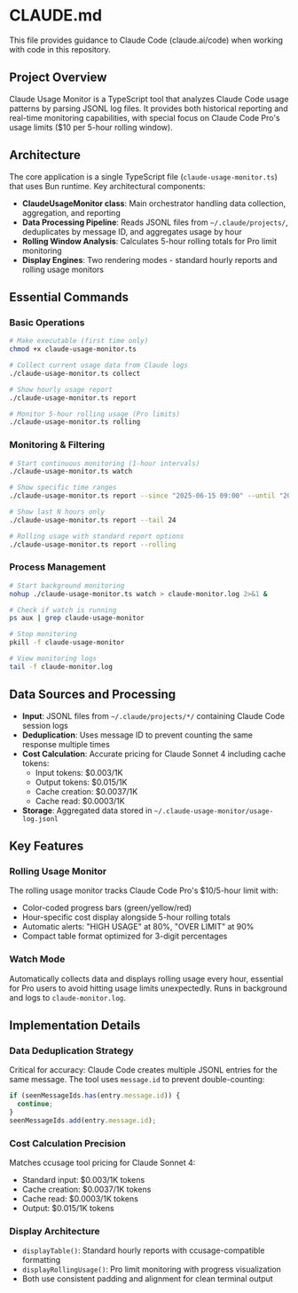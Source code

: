 # CLAUDE.md

This file provides guidance to Claude Code (claude.ai/code) when working with code in this repository.

## Project Overview

Claude Usage Monitor is a TypeScript tool that analyzes Claude Code usage patterns by parsing JSONL log files. It provides both historical reporting and real-time monitoring capabilities, with special focus on Claude Code Pro's usage limits ($10 per 5-hour rolling window).

## Architecture

The core application is a single TypeScript file (`claude-usage-monitor.ts`) that uses Bun runtime. Key architectural components:

- **ClaudeUsageMonitor class**: Main orchestrator handling data collection, aggregation, and reporting
- **Data Processing Pipeline**: Reads JSONL files from `~/.claude/projects/`, deduplicates by message ID, and aggregates usage by hour
- **Rolling Window Analysis**: Calculates 5-hour rolling totals for Pro limit monitoring
- **Display Engines**: Two rendering modes - standard hourly reports and rolling usage monitors

## Essential Commands

### Basic Operations
```bash
# Make executable (first time only)
chmod +x claude-usage-monitor.ts

# Collect current usage data from Claude logs
./claude-usage-monitor.ts collect

# Show hourly usage report
./claude-usage-monitor.ts report

# Monitor 5-hour rolling usage (Pro limits)
./claude-usage-monitor.ts rolling
```

### Monitoring & Filtering
```bash
# Start continuous monitoring (1-hour intervals)
./claude-usage-monitor.ts watch

# Show specific time ranges
./claude-usage-monitor.ts report --since "2025-06-15 09:00" --until "2025-06-16 18:00"

# Show last N hours only
./claude-usage-monitor.ts report --tail 24

# Rolling usage with standard report options
./claude-usage-monitor.ts report --rolling
```

### Process Management
```bash
# Start background monitoring
nohup ./claude-usage-monitor.ts watch > claude-monitor.log 2>&1 &

# Check if watch is running
ps aux | grep claude-usage-monitor

# Stop monitoring
pkill -f claude-usage-monitor

# View monitoring logs
tail -f claude-monitor.log
```

## Data Sources and Processing

- **Input**: JSONL files from `~/.claude/projects/*/` containing Claude Code session logs
- **Deduplication**: Uses message ID to prevent counting the same response multiple times
- **Cost Calculation**: Accurate pricing for Claude Sonnet 4 including cache tokens:
  - Input tokens: $0.003/1K
  - Output tokens: $0.015/1K  
  - Cache creation: $0.0037/1K
  - Cache read: $0.0003/1K
- **Storage**: Aggregated data stored in `~/.claude-usage-monitor/usage-log.jsonl`

## Key Features

### Rolling Usage Monitor
The rolling usage monitor tracks Claude Code Pro's $10/5-hour limit with:
- Color-coded progress bars (green/yellow/red)
- Hour-specific cost display alongside 5-hour rolling totals
- Automatic alerts: "HIGH USAGE" at 80%, "OVER LIMIT" at 90%
- Compact table format optimized for 3-digit percentages

### Watch Mode
Automatically collects data and displays rolling usage every hour, essential for Pro users to avoid hitting usage limits unexpectedly. Runs in background and logs to `claude-monitor.log`.

## Implementation Details

### Data Deduplication Strategy
Critical for accuracy: Claude Code creates multiple JSONL entries for the same message. The tool uses `message.id` to prevent double-counting:
```typescript
if (seenMessageIds.has(entry.message.id)) {
  continue;
}
seenMessageIds.add(entry.message.id);
```

### Cost Calculation Precision
Matches ccusage tool pricing for Claude Sonnet 4:
- Standard input: $0.003/1K tokens
- Cache creation: $0.0037/1K tokens  
- Cache read: $0.0003/1K tokens
- Output: $0.015/1K tokens

### Display Architecture
- `displayTable()`: Standard hourly reports with ccusage-compatible formatting
- `displayRollingUsage()`: Pro limit monitoring with progress visualization
- Both use consistent padding and alignment for clean terminal output